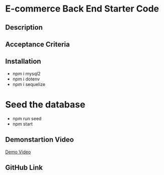 # E-commerce Back End Starter Code

## Description


## Acceptance Criteria



## Installation
- npm i mysql2 
- npm i dotenv
- npm i sequelize 
# Seed the database 
- npm run seed
- npm start


## Demonstartion Video

[Demo Video]()

## GitHub Link